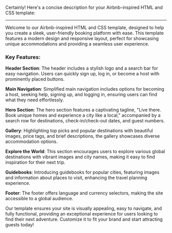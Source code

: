 Certainly! Here's a concise description for your Airbnb-inspired HTML and CSS template:

---

Welcome to our Airbnb-inspired HTML and CSS template, designed to help you create a sleek, user-friendly booking platform with ease. This template features a modern design and responsive layout, perfect for showcasing unique accommodations and providing a seamless user experience.

### Key Features:

**Header Section**: The header includes a stylish logo and a search bar for easy navigation. Users can quickly sign up, log in, or become a host with prominently placed buttons.

**Main Navigation**: Simplified main navigation includes options for becoming a host, seeking help, signing up, and logging in, ensuring users can find what they need effortlessly.

**Hero Section**: The hero section features a captivating tagline, "Live there. Book unique homes and experience a city like a local," accompanied by a search row for destinations, check-in/check-out dates, and guest numbers.

**Gallery**: Highlighting top picks and popular destinations with beautiful images, price tags, and brief descriptions, the gallery showcases diverse accommodation options.

**Explore the World**: This section encourages users to explore various global destinations with vibrant images and city names, making it easy to find inspiration for their next trip.

**Guidebooks**: Introducing guidebooks for popular cities, featuring images and information about places to visit, enhancing the travel planning experience.

**Footer**: The footer offers language and currency selectors, making the site accessible to a global audience.

Our template ensures your site is visually appealing, easy to navigate, and fully functional, providing an exceptional experience for users looking to find their next adventure. Customize it to fit your brand and start attracting guests today!
